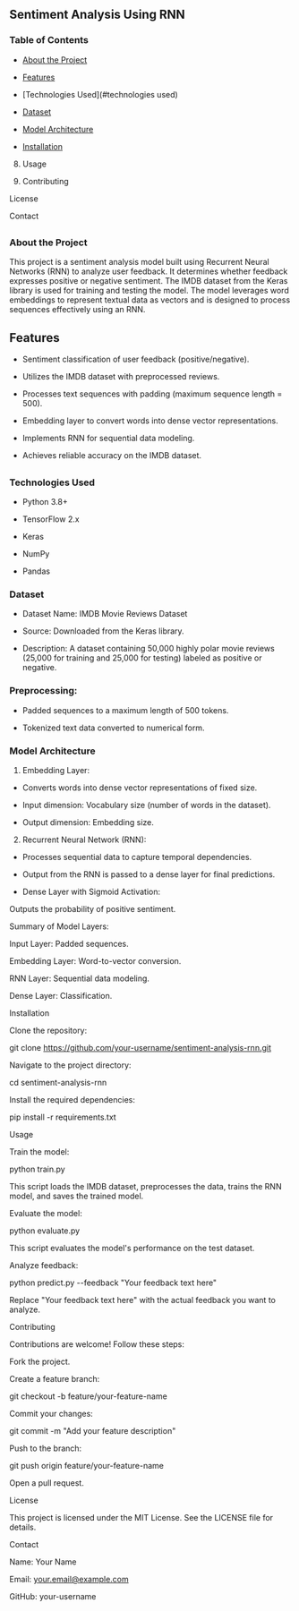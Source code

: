 <h2>Sentiment Analysis Using RNN</h2>

<h3>Table of Contents</h3>

- [About the Project](#abouttheproject)

- [Features](#Features)

- [Technologies Used](#technologies used)

- [Dataset](#dataset)

- [Model Architecture](#modelartichecture)

- [Installation](#installation)

8. Usage

9. Contributing

License

Contact

## <h3>About the Project</h3>

This project is a sentiment analysis model built using Recurrent Neural Networks (RNN) to analyze user feedback. It determines whether feedback expresses positive or negative sentiment. The IMDB dataset from the Keras library is used for training and testing the model. The model leverages word embeddings to represent textual data as vectors and is designed to process sequences effectively using an RNN.

## Features

- Sentiment classification of user feedback (positive/negative).

- Utilizes the IMDB dataset with preprocessed reviews.

- Processes text sequences with padding (maximum sequence length = 500).

- Embedding layer to convert words into dense vector representations.

- Implements RNN for sequential data modeling.

- Achieves reliable accuracy on the IMDB dataset.

## <h3>Technologies Used</h3>

+ Python 3.8+

+ TensorFlow 2.x

+ Keras

+ NumPy

+ Pandas

<h3>Dataset</h3>

+ Dataset Name: IMDB Movie Reviews Dataset

+ Source: Downloaded from the Keras library.

+ Description: A dataset containing 50,000 highly polar movie reviews (25,000 for training and 25,000 for testing) labeled as positive or negative.

<h3>Preprocessing:</h3>

+ Padded sequences to a maximum length of 500 tokens.

+ Tokenized text data converted to numerical form.

<h3>Model Architecture</h3>

1. Embedding Layer:

  + Converts words into dense vector representations of fixed size.

  + Input dimension: Vocabulary size (number of words in the dataset).

  + Output dimension: Embedding size.

2. Recurrent Neural Network (RNN):

  + Processes sequential data to capture temporal dependencies.

  + Output from the RNN is passed to a dense layer for final predictions.

  + Dense Layer with Sigmoid Activation:

Outputs the probability of positive sentiment.

Summary of Model Layers:

Input Layer: Padded sequences.

Embedding Layer: Word-to-vector conversion.

RNN Layer: Sequential data modeling.

Dense Layer: Classification.

Installation

Clone the repository:

git clone https://github.com/your-username/sentiment-analysis-rnn.git

Navigate to the project directory:

cd sentiment-analysis-rnn

Install the required dependencies:

pip install -r requirements.txt

Usage

Train the model:

python train.py

This script loads the IMDB dataset, preprocesses the data, trains the RNN model, and saves the trained model.

Evaluate the model:

python evaluate.py

This script evaluates the model's performance on the test dataset.

Analyze feedback:

python predict.py --feedback "Your feedback text here"

Replace "Your feedback text here" with the actual feedback you want to analyze.

Contributing

Contributions are welcome! Follow these steps:

Fork the project.

Create a feature branch:

git checkout -b feature/your-feature-name

Commit your changes:

git commit -m "Add your feature description"

Push to the branch:

git push origin feature/your-feature-name

Open a pull request.

License

This project is licensed under the MIT License. See the LICENSE file for details.

Contact

Name: Your Name

Email: your.email@example.com

GitHub: your-username
